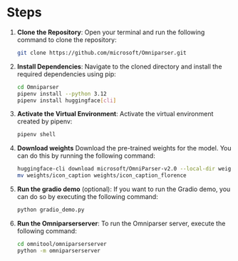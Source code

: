 # Steps

1. **Clone the Repository**:
   Open your terminal and run the following command to clone the repository:

   ```bash
   git clone https://github.com/microsoft/Omniparser.git
   ```

2. **Install Dependencies**:
   Navigate to the cloned directory and install the required dependencies using pip:

   ```bash
   cd Omniparser
   pipenv install --python 3.12
   pipenv install huggingface[cli]
   ```

3. **Activate the Virtual Environment**:
   Activate the virtual environment created by pipenv:

   ```bash
   pipenv shell
   ```

4. **Download weights**
   Download the pre-trained weights for the model. You can do this by running the following command:

   ```bash
   huggingface-cli download microsoft/OmniParser-v2.0 --local-dir weights
   mv weights/icon_caption weights/icon_caption_florence
   ```

5. **Run the gradio demo** (optional):
   If you want to run the Gradio demo, you can do so by executing the following command:

   ```bash
   python gradio_demo.py
   ```

6. **Run the Omniparserserver**:
   To run the Omniparser server, execute the following command:

   ```bash
   cd omnitool/omniparserserver
   python -m omniparserserver
   ```
